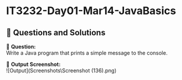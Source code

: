 # IT3232-Day01-Mar14-JavaBasics
## 📝 Questions and Solutions 
📌 **Question:**  
Write a Java program that prints a simple message to the console.

📸 **Output Screenshot:**  
![Output](Screenshots\Screenshot (136).png) 
